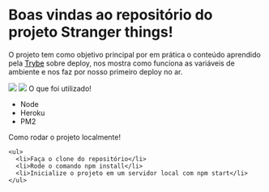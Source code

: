
  <h1> Boas vindas ao repositório do projeto Stranger things!</h1>
  
  <div>
  <p> O projeto tem como objetivo principal por em prática o conteúdo aprendido pela <a href="https://www.betrybe.com/" style ="color: black;">Trybe</a> sobre deploy, nos mostra como funciona as variáveis de ambiente e nos faz por nosso primeiro deploy no ar.</p>

  <img src="./Captura de tela de 2021-12-11 22-48-25.jpg"/>
  <img src="./Captura de tela de 2021-12-11 22-49-04.jpg"/>
    O que foi utilizado!
    <ul>
      <li>Node</li>
      <li>Heroku</li>
      <li>PM2</li>
    </ul>
  <p>
    Como rodar o projeto localmente!</p>

    <ul>
      <li>Faça o clone do repositório</li>
      <li>Rode o comando npm install</li>
      <li>Inicialize o projeto em um servidor local com npm start</li>
    </ul> 

  </div> 
  
</body>
</html>
